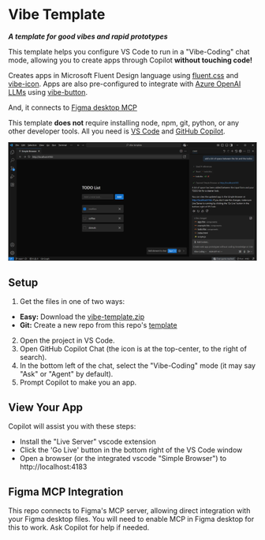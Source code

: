 # Vibe Template

***A template for good vibes and rapid prototypes***

This template helps you configure VS Code to run in a "Vibe-Coding" chat mode, 
allowing you to create apps through Copilot **without touching code!** 

Creates apps in Microsoft Fluent Design language using [fluent.css](https://github.com/aipx-proto/fluent-css) and [vibe-icon](https://github.com/aipx-proto/vibe-icon).
Apps are also pre-configured to integrate with [Azure OpenAI LLMs](https://ai.azure.com/) using [vibe-button](https://github.com/aipx-proto/vibe-button). 

And, it connects to [Figma desktop MCP](https://help.figma.com/hc/en-us/articles/32132100833559-Guide-to-the-Dev-Mode-MCP-Server)

This template **does not** require installing node, npm, git, python, or any other developer tools. All you need is [VS Code](https://code.visualstudio.com/) and [GitHub Copilot](https://github.com/features/copilot).

![VS Code screenshot of vibe coding layout](./assets/readme-screenshot.png)

## Setup

1. Get the files in one of two ways:
  - **Easy:** Download the [vibe-template.zip](https://github.com/aipx-proto/vibe-template/archive/refs/heads/main.zip)
  - **Git:** Create a new repo from this repo's [template](https://github.com/new?template_name=vibe-template&template_owner=aipx-proto)
2. Open the project in VS Code.
3. Open GitHub Copilot Chat (the icon is at the top-center, to the right of search).
4. In the bottom left of the chat, select the "Vibe-Coding" mode (it may say "Ask" or "Agent" by default).
5. Prompt Copilot to make you an app.

## View Your App

Copilot will assist you with these steps:
- Install the "Live Server" vscode extension
- Click the 'Go Live' button in the bottom right of the VS Code window
- Open a browser (or the integrated vscode "Simple Browser") to http://localhost:4183

## Figma MCP Integration

This repo connects to Figma's MCP server, allowing direct integration with your Figma desktop files. 
You will need to enable MCP in Figma desktop for this to work. Ask Copilot for help if needed.
